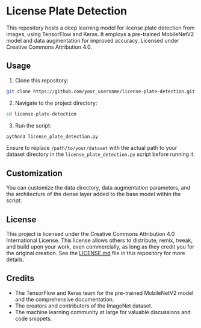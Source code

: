# License Plate Detection 

This repository hosts a deep learning model for license plate detection from images, using TensorFlow and Keras. It employs a pre-trained MobileNetV2 model and data augmentation for improved accuracy. Licensed under Creative Commons Attribution 4.0.

## Usage

1. Clone this repository:

```bash
git clone https://github.com/your_username/license-plate-detection.git
```

2. Navigate to the project directory:

```bash
cd license-plate-detection
```

3. Run the script:

```bash
python3 license_plate_detection.py
```

Ensure to replace `/path/to/your/dataset` with the actual path to your dataset directory in the `license_plate_detection.py` script before running it.

## Customization

You can customize the data directory, data augmentation parameters, and the architecture of the dense layer added to the base model within the script.

## License

This project is licensed under the Creative Commons Attribution 4.0 International License. This license allows others to distribute, remix, tweak, and build upon your work, even commercially, as long as they credit you for the original creation. See the [LICENSE.md](LICENSE.md) file in this repository for more details.

## Credits

- The TensorFlow and Keras team for the pre-trained MobileNetV2 model and the comprehensive documentation.
- The creators and contributors of the ImageNet dataset.
- The machine learning community at large for valuable discussions and code snippets.
